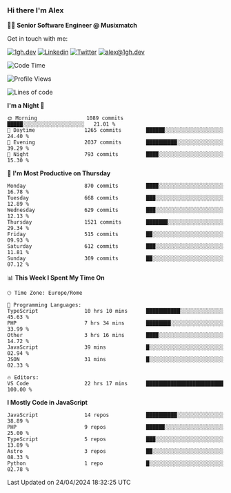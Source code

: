 ### Hi there I'm Alex

👨‍💻 __Senior Software Engineer @ Musixmatch__

Get in touch with me:

[![1gh.dev](https://img.shields.io/static/v1?label=1gh.dev&message=%20&color=red&logo=&style=flat-square&logoColor=white)](https://www.1gh.dev/)
[![Linkedin](https://img.shields.io/static/v1?label=Linkedin&message=%20&color=blue&logo=Linkedin&style=flat-square&logoColor=white)](https://linkedin.com/in/alexghirelli)
[![Twitter](https://img.shields.io/static/v1?label=Twitter&message=%20&color=blue&logo=Twitter&style=flat-square&logoColor=white)](https://twitter.com/alexGhirelli)
[![alex@1gh.dev](https://img.shields.io/static/v1?label=alex@1gh.dev&message=%20&color=red&logo=gmail&style=flat-square&logoColor=white)](mailto:alex@1gh.dev)

<!--START_SECTION:waka-->
![Code Time](http://img.shields.io/badge/Code%20Time-7%2C895%20hrs%2046%20mins-blue)

![Profile Views](http://img.shields.io/badge/Profile%20Views-0-blue)

![Lines of code](https://img.shields.io/badge/From%20Hello%20World%20I%27ve%20Written-25.5%20million%20lines%20of%20code-blue)

**I'm a Night 🦉** 

```text
🌞 Morning                1089 commits        █████░░░░░░░░░░░░░░░░░░░░   21.01 % 
🌆 Daytime                1265 commits        ██████░░░░░░░░░░░░░░░░░░░   24.40 % 
🌃 Evening                2037 commits        ██████████░░░░░░░░░░░░░░░   39.29 % 
🌙 Night                  793 commits         ████░░░░░░░░░░░░░░░░░░░░░   15.30 % 
```
📅 **I'm Most Productive on Thursday** 

```text
Monday                   870 commits         ████░░░░░░░░░░░░░░░░░░░░░   16.78 % 
Tuesday                  668 commits         ███░░░░░░░░░░░░░░░░░░░░░░   12.89 % 
Wednesday                629 commits         ███░░░░░░░░░░░░░░░░░░░░░░   12.13 % 
Thursday                 1521 commits        ███████░░░░░░░░░░░░░░░░░░   29.34 % 
Friday                   515 commits         ██░░░░░░░░░░░░░░░░░░░░░░░   09.93 % 
Saturday                 612 commits         ███░░░░░░░░░░░░░░░░░░░░░░   11.81 % 
Sunday                   369 commits         ██░░░░░░░░░░░░░░░░░░░░░░░   07.12 % 
```


📊 **This Week I Spent My Time On** 

```text
🕑︎ Time Zone: Europe/Rome

💬 Programming Languages: 
TypeScript               10 hrs 10 mins      ███████████░░░░░░░░░░░░░░   45.63 % 
PHP                      7 hrs 34 mins       ████████░░░░░░░░░░░░░░░░░   33.99 % 
Other                    3 hrs 16 mins       ████░░░░░░░░░░░░░░░░░░░░░   14.72 % 
JavaScript               39 mins             █░░░░░░░░░░░░░░░░░░░░░░░░   02.94 % 
JSON                     31 mins             █░░░░░░░░░░░░░░░░░░░░░░░░   02.33 % 

🔥 Editors: 
VS Code                  22 hrs 17 mins      █████████████████████████   100.00 % 
```

**I Mostly Code in JavaScript** 

```text
JavaScript               14 repos            ██████████░░░░░░░░░░░░░░░   38.89 % 
PHP                      9 repos             ██████░░░░░░░░░░░░░░░░░░░   25.00 % 
TypeScript               5 repos             ███░░░░░░░░░░░░░░░░░░░░░░   13.89 % 
Astro                    3 repos             ██░░░░░░░░░░░░░░░░░░░░░░░   08.33 % 
Python                   1 repo              █░░░░░░░░░░░░░░░░░░░░░░░░   02.78 % 
```




 Last Updated on 24/04/2024 18:32:25 UTC
<!--END_SECTION:waka-->
